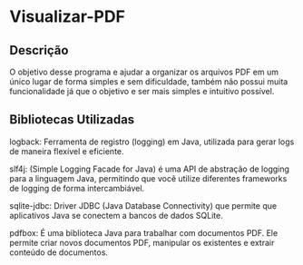 # Visualizar-PDF

## Descrição
O objetivo desse programa e ajudar a organizar os arquivos PDF em um único lugar de forma simples e sem dificuldade, também não possui muita funcionalidade já que o objetivo e ser mais simples e intuitivo possível.

## Bibliotecas Utilizadas
logback: Ferramenta de registro (logging) em Java, utilizada para gerar logs de maneira flexível e eficiente.

slf4j: (Simple Logging Facade for Java) é uma API de abstração de logging para a linguagem Java, permitindo que você utilize diferentes frameworks de logging de forma intercambiável.

sqlite-jdbc: Driver JDBC (Java Database Connectivity) que permite que aplicativos Java se conectem a bancos de dados SQLite.

pdfbox: É uma biblioteca Java para trabalhar com documentos PDF. Ele permite criar novos documentos PDF, manipular os existentes e extrair conteúdo de documentos.
